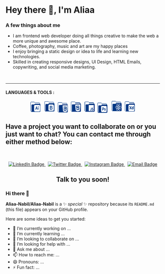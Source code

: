 
# Hey there :wave:, I'm Aliaa 

### A few things about me
- I am frontend web developer doing all things creative to make the web a more unique and awesome place.
- Coffee, photography, music and art are my happy places 
- I enjoy bringing a static design or idea to life and learning new technologies.
- Skilled in creating responsive designs, UI Design, HTML Emails, copywriting, and social media marketing.
<!-- - Graduated in 2021 with a B.S. in Web Design & Development from Southern New Hampshire University
 - Currently working on a web application for film photography and for international travel -->

<br>

---

####  LANGUAGES & TOOLS :
<div align="center">
<div>
  <img src="./icons/ai.png" title="HTML5" alt="HTML" width="40" height="40"/>
  <img src="./icons/boot.png"  title="CSS3" alt="CSS" width="40" height="40"/>
  <img src="./icons/css.png" title="JavaScript" alt="JavaScript" width="40" height="40"/>
  <img src="./icons/html.png" title="TailwindCSS" alt="TailwindCSS" width="40" height="40" />
  <img src="./icons/js (2).png" title="Git" alt="Git" width="40" height="40"/>
  <img src="./icons/ps.png" title="Xd" alt="Xd" width="40" height="40"/>
  <img src="./icons/react.png" title="Figma" alt="Figma" width="40" height="40"/>
  <img src="./icons/xd.png" title="VSCode" alt="VSCode" width="40" height="40"/>
 
</div>
</div>



## Have a project you want to collaborate on or you just want to chat? You can contact me through either method below:
<div id="badges" align ="center">
  <br><br>
  <a href="https://www.linkedin.com/in/kdbrand">
    <img src="https://img.shields.io/badge/LinkedIn-blue?style=for-the-badge&logo=linkedin&logoColor=white" alt="LinkedIn Badge"/>
  </a>&nbsp;
  <a href="https://www.twitter.com/mrdebonairfox">
    <img src="https://img.shields.io/badge/Twitter-blue?style=for-the-badge&logo=twitter&logoColor=white&color=1DA1F2" alt="Twitter Badge" />
  </a>&nbsp;
  <a href="https://www.instagram.com/mrdebonairfox">
    <img src="https://img.shields.io/badge/Instagram-blue?style=for-the-badge&logo=instagram&logoColor=white&color=e95950" alt="Instagram Badge" />
  </a>&nbsp;
  <a href="mailto:kbrandon319@gmail.com">
    <img src="https://img.shields.io/badge/Gmail-blue?style=for-the-badge&logo=gmail&logoColor=white&color=bb001b" alt="Email Badge" />
  </a>
  
  
  <h2>Talk to you soon!</h2>
</div>


### Hi there 👋


**Aliaa-Nabil/Aliaa-Nabil** is a ✨ _special_ ✨ repository because its `README.md` (this file) appears on your GitHub profile.

Here are some ideas to get you started:

- 🔭 I’m currently working on ...
- 🌱 I’m currently learning ...
- 👯 I’m looking to collaborate on ...
- 🤔 I’m looking for help with ...
- 💬 Ask me about ...
- 📫 How to reach me: ...
- 😄 Pronouns: ...
- ⚡ Fun fact: ...


